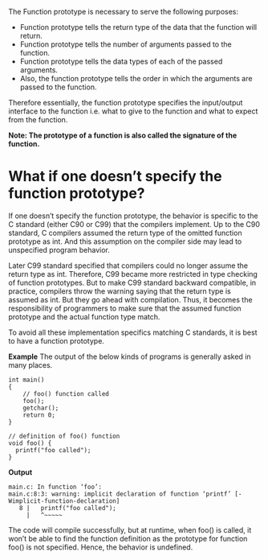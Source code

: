 The Function prototype is necessary to serve the following purposes:
* Function prototype tells the return type of the data that the function will return.
* Function prototype tells the number of arguments passed to the function.
* Function prototype tells the data types of each of the passed arguments.
* Also, the function prototype tells the order in which the arguments are passed to the function.

Therefore essentially, the function prototype specifies the input/output interface to the function i.e. what to give to the function and what to expect from the function.

**Note: The prototype of a function is also called the signature of the function.**

# What if one doesn’t specify the function prototype?
If one doesn’t specify the function prototype, the behavior is specific to the C standard (either C90 or C99) that the compilers implement. Up to the C90 standard, C compilers assumed the return type of the omitted function prototype as int. And this assumption on the compiler side may lead to unspecified program behavior.

Later C99 standard specified that compilers could no longer assume the return type as int. Therefore, C99 became more restricted in type checking of function prototypes. But to make C99 standard backward compatible, in practice, compilers throw the warning saying that the return type is assumed as int. But they go ahead with compilation. Thus, it becomes the responsibility of programmers to make sure that the assumed function prototype and the actual function type match.

To avoid all these implementation specifics matching C standards, it is best to have a function prototype.

**Example**
The output of the below kinds of programs is generally asked in many places.
```
int main()
{
    // foo() function called
    foo();
    getchar();
    return 0;
}
 
// definition of foo() function
void foo() {
  printf("foo called");
}
```
**Output**
```
main.c: In function ‘foo’:
main.c:8:3: warning: implicit declaration of function ‘printf’ [-Wimplicit-function-declaration]
   8 |   printf("foo called");
     |   ^~~~~~
```

The code will compile successfully, but at runtime, when foo() is called, it won’t be able to find the function definition as the prototype for function foo() is not specified. Hence, the behavior is undefined.